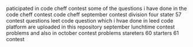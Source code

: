 paticipated in code cheff contest
some of the questions i have done in the code cheff contest
code cheff september contest division four 
stater 57 contest questions
leet code question which i hvae done in leed code platform are uploaded in this repository
september lunchtime contest problems
and also in october contest problems 
stareters 60
starters 61 contest
